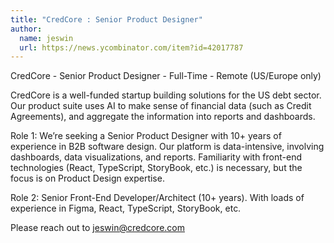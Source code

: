 ```yaml
---
title: "CredCore : Senior Product Designer"
author:
  name: jeswin
  url: https://news.ycombinator.com/item?id=42017787
---
```

CredCore - Senior Product Designer - Full-Time - Remote (US&#x2F;Europe only)

CredCore is a well-funded startup building solutions for the US debt sector. Our product suite uses AI to make sense of financial data (such as Credit Agreements), and aggregate the information into reports and dashboards.

Role 1: We’re seeking a Senior Product Designer with 10+ years of experience in B2B software design. Our platform is data-intensive, involving dashboards, data visualizations, and reports. Familiarity with front-end technologies (React, TypeScript, StoryBook, etc.) is necessary, but the focus is on Product Design expertise.

Role 2: Senior Front-End Developer&#x2F;Architect (10+ years). With loads of experience in Figma, React, TypeScript, StoryBook, etc.

Please reach out to jeswin@credcore.com
<JobApplication />
